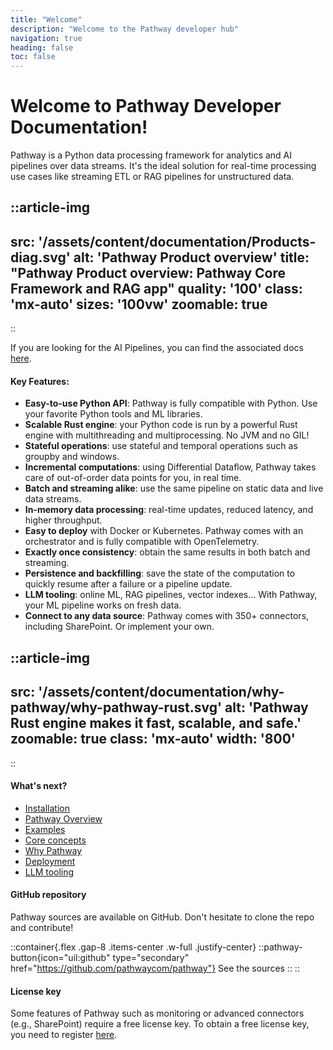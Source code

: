 ```yaml
---
title: "Welcome"
description: "Welcome to the Pathway developer hub"
navigation: true
heading: false
toc: false
---
```


# Welcome to Pathway Developer Documentation!

Pathway is a Python data processing framework for analytics and AI pipelines over data streams.
It's the ideal solution for real-time processing use cases like streaming ETL or RAG pipelines for unstructured data.


::article-img
---
src: '/assets/content/documentation/Products-diag.svg'
alt: 'Pathway Product overview'
title: "Pathway Product overview: Pathway Core Framework and RAG app"
quality: '100'
class: 'mx-auto'
sizes: '100vw'
zoomable: true
---
::

If you are looking for the AI Pipelines, you can find the associated docs [here](/developers/ai-pipelines/welcome).


#### Key Features:
- **Easy-to-use Python API**: Pathway is fully compatible with Python. Use your favorite Python tools and ML libraries.
- **Scalable Rust engine**: your Python code is run by a powerful Rust engine with multithreading and multiprocessing. No JVM and no GIL!
- **Stateful operations**: use stateful and temporal operations such as groupby and windows.
- **Incremental computations**: using Differential Dataflow, Pathway takes care of out-of-order data points for you, in real time.
- **Batch and streaming alike**: use the same pipeline on static data and live data streams.
- **In-memory data processing**: real-time updates, reduced latency, and higher throughput.
- **Easy to deploy** with Docker or Kubernetes. Pathway comes with an orchestrator and is fully compatible with OpenTelemetry.
- **Exactly once consistency**: obtain the same results in both batch and streaming.
- **Persistence and backfilling**: save the state of the computation to quickly resume after a failure or a pipeline update.
- **LLM tooling**: online ML, RAG pipelines, vector indexes... With Pathway, your ML pipeline works on fresh data.
- **Connect to any data source**: Pathway comes with 350+ connectors, including SharePoint. Or implement your own.

<!-- https://www.canva.com/design/DAGEipyLAgo/kZCSb7DqOXTnVbvghT2m2w/edit?utm_content=DAGEipyLAgo&utm_campaign=designshare&utm_medium=link2&utm_source=sharebutton -->
<!-- ![Pathway Rust engine makes it fast, scalable, and safe.](/assets/content/documentation/why-pathway/why-pathway-rust.svg) -->
::article-img
---
src: '/assets/content/documentation/why-pathway/why-pathway-rust.svg'
alt: 'Pathway Rust engine makes it fast, scalable, and safe.'
zoomable: true
class: 'mx-auto'
width: '800'
---
::


#### What's next?
- [Installation](/developers/user-guide/introduction/installation)
- [Pathway Overview](/developers/user-guide/introduction/pathway-overview)
- [Examples](/developers/user-guide/introduction/first_realtime_app_with_pathway)
- [Core concepts](/developers/user-guide/introduction/concepts)
- [Why Pathway](/developers/user-guide/introduction/why-pathway)
- [Deployment](/developers/user-guide/deployment/cloud-deployment)
- [LLM tooling](/developers/user-guide/llm-xpack/overview)


#### GitHub repository
Pathway sources are available on GitHub.
Don't hesitate to clone the repo and contribute!

::container{.flex .gap-8 .items-center .w-full .justify-center}
    ::pathway-button{icon="uil:github" type="secondary" href="https://github.com/pathwaycom/pathway"}
    See the sources
    ::
::

#### License key
Some features of Pathway such as monitoring or advanced connectors (e.g., SharePoint) require a free license key. To obtain a free license key, you need to register [here](https://pathway.com/get-license).
